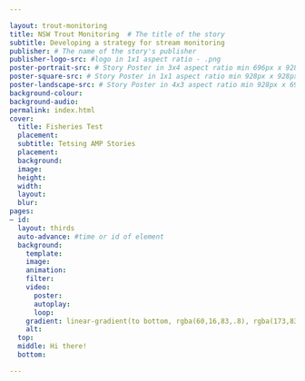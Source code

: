 ```yaml
---

layout: trout-monitoring
title: NSW Trout Monitoring  # The title of the story
subtitle: Developing a strategy for stream monitoring 
publisher: # The name of the story's publisher
publisher-logo-src: #logo in 1x1 aspect ratio - .png
poster-portrait-src: # Story Poster in 3x4 aspect ratio min 696px x 928px
poster-square-src: # Story Poster in 1x1 aspect ratio min 928px x 928px
poster-landscape-src: # Story Poster in 4x3 aspect ratio min 928px x 696px
background-colour:
background-audio:
permalink: index.html
cover:
  title: Fisheries Test
  placement:
  subtitle: Tetsing AMP Stories
  placement:
  background:
  image:
  height:
  width:
  layout:
  blur:
pages:
– id:
  layout: thirds
  auto-advance: #time or id of element
  background:
    template:
    image:
    animation:
    filter:
    video:
      poster:
      autoplay:
      loop:
    gradient: linear-gradient(to bottom, rgba(60,16,83,.8), rgba(173,83,137,.5))
    alt:
  top:
  middle: Hi there!
  bottom:

---
```

